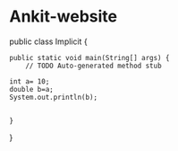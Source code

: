 # Ankit-website
public class Implicit {

	public static void main(String[] args) {
		// TODO Auto-generated method stub

	int a= 10;
	double b=a;
	System.out.println(b);
			
	
	}

}
